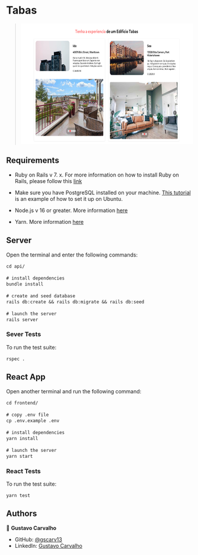# Tabas

> <img src="./demo/demo2.png" width="633" height="325" />

## Requirements 

- Ruby on Rails v 7. x. For more information on how to install Ruby on Rails, please follow this [link](https://guides.rubyonrails.org/getting_started.html)

- Make sure you have PostgreSQL installed on your machine. [This tutorial](https://www.digitalocean.com/community/tutorials/how-to-install-and-use-postgresql-on-ubuntu-18-04) is an example of how to set it up on Ubuntu.

- Node.js v 16 or greater. More information [here](https://nodejs.org/en/)

- Yarn. More information [here](https://www.npmjs.com/package/yarn) 

## Server

Open the terminal and enter the following commands:

```
cd api/

# install dependencies
bundle install

# create and seed database
rails db:create && rails db:migrate && rails db:seed

# launch the server
rails server
```

### Sever Tests

To run the test suite:

```
rspec .
```

## React App

Open another terminal and run the following command:

```
cd frontend/

# copy .env file
cp .env.example .env

# install dependencies
yarn install

# launch the server
yarn start
```

### React Tests

To run the test suite:

```
yarn test
```

## Authors

👤 **Gustavo Carvalho**

- GitHub: [@gscarv13](https://github.com/gscarv13)
- LinkedIn: [Gustavo Carvalho](https://www.linkedin.com/in/gscarv13)
